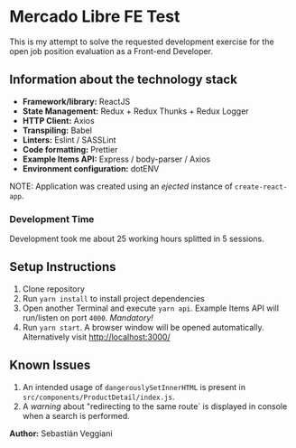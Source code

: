 # Mercado Libre FE Test

This is my attempt to solve the requested development exercise for the open job position evaluation as a Front-end Developer.

## Information about the technology stack

- **Framework/library:** ReactJS
- **State Management:** Redux + Redux Thunks + Redux Logger
- **HTTP Client:** Axios
- **Transpiling:** Babel
- **Linters:** Eslint / SASSLint
- **Code formatting:** Prettier
- **Example Items API:** Express / body-parser / Axios
- **Environment configuration:** dotENV

NOTE: Application was created using an _ejected_ instance of `create-react-app`.

### Development Time

Development took me about 25 working hours splitted in 5 sessions.

## Setup Instructions

1.  Clone repository
2.  Run `yarn install` to install project dependencies
3.  Open another Terminal and execute `yarn api`. Example Items API will run/listen on port `4000`. _Mandatory!_
4.  Run `yarn start`. A browser window will be opened automatically. Alternatively visit [http://localhost:3000/](http://localhost:3000/)

## Known Issues

1.  An intended usage of `dangerouslySetInnerHTML` is present in `src/components/ProductDetail/index.js`.
2.  A _warning_ about "redirecting to the same route` is displayed in console when a search is performed.

**Author:** Sebastián Veggiani
